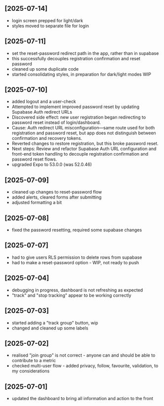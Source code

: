 ## [2025-07-14]
- login screen prepped for light/dark
- styles moved to separate file for login

## [2025-07-11]
- set the reset-password redirect path in the app, rather than in supabase
- this successfully decouples registration confirmation and reset password
- cleaned up some duplicate code
- started consolidating styles, in preparation for dark/light modes WIP

## [2025-07-10]
- added logout and a user-check
- Attempted to implement improved password reset by updating Supabase Auth redirect URLs
- Discovered side effect: new user registration began redirecting to password reset instead of login/dashboard.
- Cause: Auth redirect URL misconfiguration—same route used for both registration and password reset, but app does not distinguish between confirmation and recovery tokens.
- Reverted changes to restore registration, but this broke password reset.
- Next steps: Review and refactor Supabase Auth URL configuration and front-end token handling to decouple registration confirmation and password reset flows.
- upgraded Expo to 53.0.0 (was 52.0.46)

## [2025-07-09]
- cleaned up changes to reset-password flow
- added alerts, cleared forms after submitting
- adjusted formatting a bit

## [2025-07-08]
- fixed the password resetting, required some supabase changes

## [2025-07-07]
- had to give users RLS permission to delete rows from supabase
- had to make a reset-password option - WIP, not ready to push

## [2025-07-04]
- debugging in progress, dashboard is not refreshing as expected
- "track" and "stop tracking" appear to be working correctly

## [2025-07-03]
- started adding a "track group" button, wip
- changed and cleaned up some labels

## [2025-07-02]

- realised "join group" is not correct - anyone can and should be able to contribute to a metric
- checked multi-user flow - added privacy, follow, favourite, validation, to my considerations

## [2025-07-01]

- updated the dashboard to bring all information and action to the front